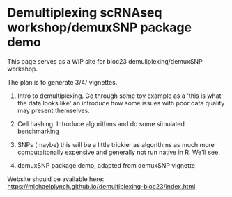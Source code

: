 # Demultiplexing scRNAseq workshop/demuxSNP package demo

This page serves as a WIP site for bioc23 demuliplexing/demuxSNP workshop.

The plan is to generate 3/4/ vignettes.

1. Intro to demultiplexing. 
Go through some toy example as a 'this is what the data looks like' an introduce how some issues with poor data quality may present themselves.

2. Cell hashing.
Introduce algorithms and do some simulated benchmarking

3. SNPs (maybe) this will be a little trickier as algorithms as much more computaitonally expensive and generally not run native in R. We'll see.

4. demuxSNP package demo, adapted from demuxSNP vignette


Website should be available here: https://michaelplynch.github.io/demultiplexing-bioc23/index.html 